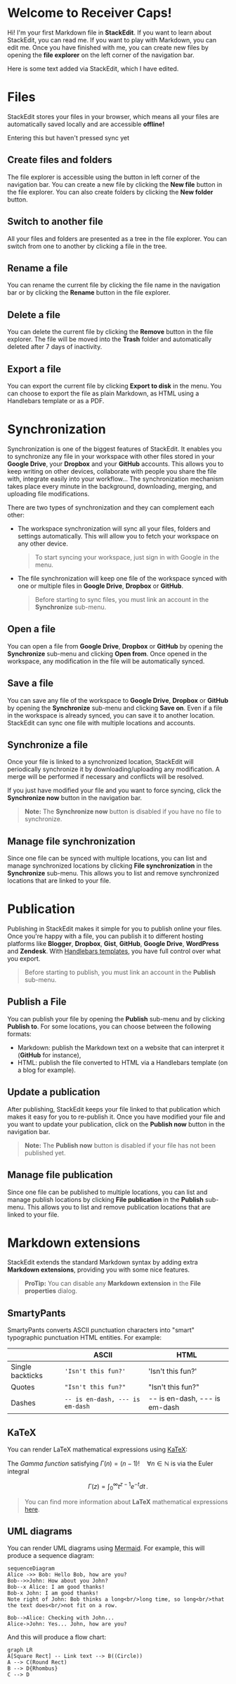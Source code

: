 # Welcome to Receiver Caps!

Hi! I'm your first Markdown file in **StackEdit**. If you want to learn about StackEdit, you can read me. If you want to play with Markdown, you can edit me. Once you have finished with me, you can create new files by opening the **file explorer** on the left corner of the navigation bar.

Here is some text added via StackEdit, which I have edited.

# Files

StackEdit stores your files in your browser, which means all your files are automatically saved locally and are accessible **offline!**

Entering this but haven't pressed sync yet

## Create files and folders

The file explorer is accessible using the button in left corner of the navigation bar. You can create a new file by clicking the **New file** button in the file explorer. You can also create folders by clicking the **New folder** button.

## Switch to another file

All your files and folders are presented as a tree in the file explorer. You can switch from one to another by clicking a file in the tree.

## Rename a file

You can rename the current file by clicking the file name in the navigation bar or by clicking the **Rename** button in the file explorer.

## Delete a file

You can delete the current file by clicking the **Remove** button in the file explorer. The file will be moved into the **Trash** folder and automatically deleted after 7 days of inactivity.

## Export a file

You can export the current file by clicking **Export to disk** in the menu. You can choose to export the file as plain Markdown, as HTML using a Handlebars template or as a PDF.


# Synchronization

Synchronization is one of the biggest features of StackEdit. It enables you to synchronize any file in your workspace with other files stored in your **Google Drive**, your **Dropbox** and your **GitHub** accounts. This allows you to keep writing on other devices, collaborate with people you share the file with, integrate easily into your workflow... The synchronization mechanism takes place every minute in the background, downloading, merging, and uploading file modifications.

There are two types of synchronization and they can complement each other:

- The workspace synchronization will sync all your files, folders and settings automatically. This will allow you to fetch your workspace on any other device.
	> To start syncing your workspace, just sign in with Google in the menu.

- The file synchronization will keep one file of the workspace synced with one or multiple files in **Google Drive**, **Dropbox** or **GitHub**.
	> Before starting to sync files, you must link an account in the **Synchronize** sub-menu.

## Open a file

You can open a file from **Google Drive**, **Dropbox** or **GitHub** by opening the **Synchronize** sub-menu and clicking **Open from**. Once opened in the workspace, any modification in the file will be automatically synced.

## Save a file

You can save any file of the workspace to **Google Drive**, **Dropbox** or **GitHub** by opening the **Synchronize** sub-menu and clicking **Save on**. Even if a file in the workspace is already synced, you can save it to another location. StackEdit can sync one file with multiple locations and accounts.

## Synchronize a file

Once your file is linked to a synchronized location, StackEdit will periodically synchronize it by downloading/uploading any modification. A merge will be performed if necessary and conflicts will be resolved.

If you just have modified your file and you want to force syncing, click the **Synchronize now** button in the navigation bar.

> **Note:** The **Synchronize now** button is disabled if you have no file to synchronize.

## Manage file synchronization

Since one file can be synced with multiple locations, you can list and manage synchronized locations by clicking **File synchronization** in the **Synchronize** sub-menu. This allows you to list and remove synchronized locations that are linked to your file.


# Publication

Publishing in StackEdit makes it simple for you to publish online your files. Once you're happy with a file, you can publish it to different hosting platforms like **Blogger**, **Dropbox**, **Gist**, **GitHub**, **Google Drive**, **WordPress** and **Zendesk**. With [Handlebars templates](http://handlebarsjs.com/), you have full control over what you export.

> Before starting to publish, you must link an account in the **Publish** sub-menu.

## Publish a File

You can publish your file by opening the **Publish** sub-menu and by clicking **Publish to**. For some locations, you can choose between the following formats:

- Markdown: publish the Markdown text on a website that can interpret it (**GitHub** for instance),
- HTML: publish the file converted to HTML via a Handlebars template (on a blog for example).

## Update a publication

After publishing, StackEdit keeps your file linked to that publication which makes it easy for you to re-publish it. Once you have modified your file and you want to update your publication, click on the **Publish now** button in the navigation bar.

> **Note:** The **Publish now** button is disabled if your file has not been published yet.

## Manage file publication

Since one file can be published to multiple locations, you can list and manage publish locations by clicking **File publication** in the **Publish** sub-menu. This allows you to list and remove publication locations that are linked to your file.


# Markdown extensions

StackEdit extends the standard Markdown syntax by adding extra **Markdown extensions**, providing you with some nice features.

> **ProTip:** You can disable any **Markdown extension** in the **File properties** dialog.


## SmartyPants

SmartyPants converts ASCII punctuation characters into "smart" typographic punctuation HTML entities. For example:

|                |ASCII                          |HTML                         |
|----------------|-------------------------------|-----------------------------|
|Single backticks|`'Isn't this fun?'`            |'Isn't this fun?'            |
|Quotes          |`"Isn't this fun?"`            |"Isn't this fun?"            |
|Dashes          |`-- is en-dash, --- is em-dash`|-- is en-dash, --- is em-dash|


## KaTeX

You can render LaTeX mathematical expressions using [KaTeX](https://khan.github.io/KaTeX/):

The *Gamma function* satisfying $\Gamma(n) = (n-1)!\quad\forall n\in\mathbb N$ is via the Euler integral

$$
\Gamma(z) = \int_0^\infty t^{z-1}e^{-t}dt\,.
$$

> You can find more information about **LaTeX** mathematical expressions [here](http://meta.math.stackexchange.com/questions/5020/mathjax-basic-tutorial-and-quick-reference).


## UML diagrams

You can render UML diagrams using [Mermaid](https://mermaidjs.github.io/). For example, this will produce a sequence diagram:

```mermaid
sequenceDiagram
Alice ->> Bob: Hello Bob, how are you?
Bob-->>John: How about you John?
Bob--x Alice: I am good thanks!
Bob-x John: I am good thanks!
Note right of John: Bob thinks a long<br/>long time, so long<br/>that the text does<br/>not fit on a row.

Bob-->Alice: Checking with John...
Alice->John: Yes... John, how are you?
```

And this will produce a flow chart:

```mermaid
graph LR
A[Square Rect] -- Link text --> B((Circle))
A --> C(Round Rect)
B --> D{Rhombus}
C --> D
```
<!--stackedit_data:
eyJkaXNjdXNzaW9ucyI6eyJXcGJaU2xESjlyaXFrY21ZIjp7In
RleHQiOiJXZWxjb21lIHRvIFJlY2VpdmVyIENhcHMhIiwic3Rh
cnQiOjIsImVuZCI6Mjd9LCJJdkdoU2d6M2VjdjgzY01vIjp7In
RleHQiOiJIZXJlIGlzIHNvbWUgdGV4dCBhZGRlZCB2aWEgU3Rh
Y2tFZGl0LiIsInN0YXJ0IjozODEsImVuZCI6NDE5fX0sImNvbW
1lbnRzIjp7IldFa1BadExDVUQ4V2V1TEkiOnsiZGlzY3Vzc2lv
bklkIjoiV3BiWlNsREo5cmlxa2NtWSIsInN1YiI6ImdvOjExMj
g0NjE1NDE4NzA4OTAzMzA2OSIsInRleHQiOiJXZSBwcm9iYWJs
eSBuZWVkIHRvIGJlIGEgYml0IG1vcmUgZm9ybWFsLi4uIiwiY3
JlYXRlZCI6MTYwMjc1NDEwNjA5Mn0sInVtNUdiQjFzUjN1QkhX
OVIiOnsiZGlzY3Vzc2lvbklkIjoiV3BiWlNsREo5cmlxa2NtWS
IsInN1YiI6ImdoOjY0NDEwMTE5IiwidGV4dCI6IlllcyBJIENh
biEiLCJjcmVhdGVkIjoxNjAyNzU1NTQxNDAyfSwiSk1EbnlGbl
llUnh2cW52cCI6eyJkaXNjdXNzaW9uSWQiOiJJdkdoU2d6M2Vj
djgzY01vIiwic3ViIjoiZ2g6MTU0NTA4MjQiLCJ0ZXh0IjoiQW
5kIGhlcmUgaXMgYSBjb21tZW50IGFib3V0IGl0LiIsImNyZWF0
ZWQiOjE2MDI3NjQwMjQ1NTN9LCJnc2NYMDBCT1JYTndKVkcyIj
p7ImRpc2N1c3Npb25JZCI6Ikl2R2hTZ3ozZWN2ODNjTW8iLCJz
dWIiOiJnaDozMTc2MTE1OCIsInRleHQiOiJOb3cgaXMgdGhlIH
RpbWUgZm9yIGFsbCBnb29kIG1lYW4gdG8gY29tZSB0byB0aGUg
YWlkIG9mIHRoZSBwYXJ0eSIsImNyZWF0ZWQiOjE2MDI3NjQ2MT
A4MTR9fSwiaGlzdG9yeSI6Wzg5NDk1ODY0MCwzNjgwNTAxMSw4
OTI1ODI0MjAsMTI2MzgzNjA0MiwtNTIyODM0ODU0LC0zOTMyMj
kzNSwtODE5MzY0ODcwLDIwNjA3MTYxODcsLTMzMjQ1NTM2M119

-->